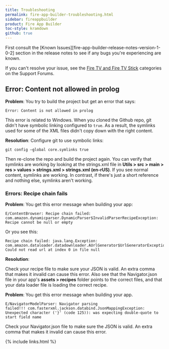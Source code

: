 ```yaml
---
title: Troubleshooting
permalink: fire-app-builder-troubleshooting.html
sidebar: fireappbuilder
product: Fire App Builder
toc-style: kramdown
github: true
---
```


First consult the [Known Issues][fire-app-builder-release-notes-version-1-0-2] section in the release notes to see if any bugs you're experiencing are known.

If you can't resolve your issue, see the [Fire TV and Fire TV Stick](https://forums.developer.amazon.com/spaces/43/Fire+TV+and+Fire+TV+Stick.html) categories on the Support Forums.

## Error: Content not allowed in prolog

**Problem**: You try to build the project but get an error that says:

```
Error: Content is not allowed in prolog
```

This error is related to Windows. When you cloned the Github repo, git didn't have symbolic linking configured to `true`. As a result, the symlinks used for some of the XML files didn't copy down with the right content.

**Resolution**: Configure git to use symbolic links:

```
git config –global core.symlinks true
```

Then re-clone the repo and build the project again. You can verify that symlinks are working by looking at the strings.xml file in **Utils > src > main > res > values > strings.xml > strings.xml (en-rUS)**. If you see normal content, symlinks are working. In contrast, if there's just a short reference and nothing else, symlinks aren't working.

### Errors: Recipe chain fails

**Problem**: You get this error message when building your app:

```
E/ContentBrowser: Recipe chain failed: com.amazon.dynamicparser.DynamicParser$InvalidParserRecipeException: Recipe cannot be null or empty
```

Or you see this:

```
Recipe chain failed: java.lang.Exception: com.amazon.dataloader.datadownloader.AUrlGenerator$UrlGeneratorException: Could not read url at index 0 in file null
```
**Resolution**:

Check your recipe file to make sure your JSON is valid. An extra comma that makes it invalid can cause this error. Also see that the Navigator.json file in your app's **assets > recipes** folder points to the correct files, and that your data loader file is loading the correct recipe.


**Problem**: You get this error message when building your app.

```
E/NavigatorModelParser: Navigator parsing failed!!! com.fasterxml.jackson.databind.JsonMappingException: Unexpected character ('}' (code 125)): was expecting double-quote to start field name
```

Check your Navigator.json file to make sure the JSON is valid. An extra comma that makes it invalid can cause this error.

{% include links.html %}
